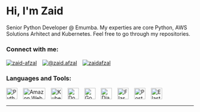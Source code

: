 <h1 align="left">Hi, I'm Zaid</h1>
<p align="left">Senior Python Developer @ Emumba. My experties are core Python, AWS Solutions Arhitect and Kubernetes. Feel free to go through my repositories.</p>

<p align="left">
<h3 align="left">Connect with me:</h3>
<a href="https://linkedin.com/in/zaid-afzal" target="blank"><img align="center" src="https://img.shields.io/badge/linkedin-%230077B5.svg?&style=for-the-badge&logo=linkedin&logoColor=white" alt="zaid-afzal" /></a> &ensp;  
<a href="https://medium.com/@zaid.afzal" target="blank"><img align="center" src="https://img.shields.io/badge/medium-%2312100E.svg?&style=for-the-badge&logo=medium&logoColor=white" alt="@zaid.afzal" /></a> &ensp;  
<a href="mailto:zaidafzal@protonmail.com" target="blank"><img align="center" src="https://img.shields.io/badge/gmail-D14836?&style=for-the-badge&logo=gmail&logoColor=white" alt="zaidafzal" /></a> &ensp; 
</p>

<h3 align="left">Languages and Tools:</h3>
<p align="left"> 
  <a> <img alt="Python" title="Python" width="30px" height="30px" src="https://www.vectorlogo.zone/logos/python/python-icon.svg" /> </a> &ensp;
  <a> <img alt="Amazon Web Services" title="Amazon Web Services" width="60px" height="30px" src="https://www.vectorlogo.zone/logos/amazon_aws/amazon_aws-ar21.svg" /> </a> &ensp;
    <a> <img alt="Kubernetes" title="Kubernetes" width="30px" height="30px" src="https://www.vectorlogo.zone/logos/kubernetes/kubernetes-icon.svg" /> </a> &ensp;
  <a> <img alt="Docker" title="Docker" width="30px" height="30px" src="https://www.vectorlogo.zone/logos/docker/docker-icon.svg" /> </a> &ensp;
  <a> <img alt="Google Cloud Platform" title="Google Cloud Platform" width="30px" height="30px" src="https://www.vectorlogo.zone/logos/google_cloud/google_cloud-icon.svg" /> </a> &ensp;
  <a> <img alt="Django" title="Django" width="30px" height="30px" src="https://www.vectorlogo.zone/logos/djangoproject/djangoproject-ar21.svg" /> </a> &ensp;
  <a> <img alt="Flask" title="Flask" width="30px" height="30px" src="https://www.vectorlogo.zone/logos/pocoo_flask/pocoo_flask-icon.svg" /> </a> &ensp;
  <a> <img alt="PostgreSQL" title="PostgreSQL" width="30px" height="30px" src="https://www.vectorlogo.zone/logos/postgresql/postgresql-ar21.svg" /> </a> &ensp;
  <a> <img alt="ElasticSearch" title="ElasticSearch" width="30px" height="30px" src="https://www.vectorlogo.zone/logos/elastic/elastic-ar21.svg" /> </a> &ensp;
</p>

<hr>
